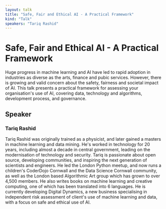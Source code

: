 ```yaml
---
layout: talk
title: "Safe, Fair and Ethical AI - A Practical Framework"
kind: "Talk"
speakers: "Tariq Rashid"
---
```


# Safe, Fair and Ethical AI - A Practical Framework

Huge progress in machine learning and AI have led to rapid adoption in industries as diverse as the arts, finance and pubic services. However, there is growing and valid concern about the safety, fairness and societal impact of AI. This talk presents a practical framework for assessing your organisation's use of AI, covering data, technology and algorithms, development process, and governance.

## Speaker

### Tariq Rashid

Tariq Rashid was originally trained as a physicist, and later gained a masters in machine learning and data mining. He's worked in technology for 20 years, including almost a decade in central government, leading on the modernisation of technology and security. Tariq is passionate about open source, developing communities, and inspiring the next generation of scientists and engineers. He led the London Python meetup, and now runs a children's CoderDojo Cornwall and the Data Science Cornwall community, as well as the London based Algorithmic Art group which has grown to over 4,500 members. He also writes books on machine learning and creative computing, one of which has been translated into 6 languages. He is currently developing Digital Dynamics, a new business specialising in independent risk assessment of client's use of machine learning and data, with a focus on safe and ethical use of AI.
